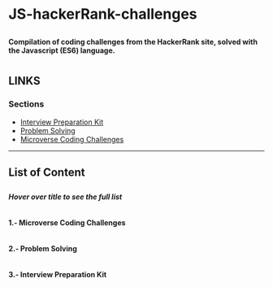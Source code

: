 # JS-hackerRank-challenges
Compilation of coding challenges from the HackerRank site, solved with the Javascript (ES6) language.

## LINKS
### Sections
- [Interview Preparation Kit](https://www.hackerrank.com/interview/interview-preparation-kit)
- [Problem Solving](https://www.hackerrank.com/domains/algorithms?filters%5Bstatus%5D%5B%5D=unsolved&badge_type=problem-solving)
- [Microverse Coding Challenges](https://www.hackerrank.com/microverse-coding-challenges)

---

## List of Content
_Hover over title to see the full list_

<p>1.- Microverse Coding Challenges</p>
  <ol>
    <li>FizzBuzz</li>
    <li>Drawing Book</li>
    <li>Electronics Shop</li>
    <li>Picking Numbers</li>
    <li>The Hurdle Race</li>
    <li></li>
  </ol>

<p>2.- Problem Solving</p>
  <ol>
    <li>2. li</li>
    <li>2. li</li>
    <li>2. li</li>
    <li>2. li</li>
    <li>2. li</li>
  </ol>

<p>3.- Interview Preparation Kit</p>
  <ol>
    <li>li</li>
    <li>li</li>
    <li>li</li>
    <li>li</li>
    <li>li</li>
  </ol>


<style>
  ol {
    background: #fff;
    border: 5px solid aliceblue;
    border-radius: 15px;
    display: none;
    padding-top: 12px;
    padding-bottom: 12px;
  }

  p:hover + ol { display: block !important; }

  p {
    font-weight: bold;
    padding: 10px 0;
  }
</style>
